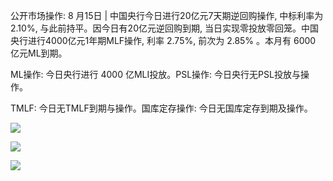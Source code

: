 公开市场操作: 8 月15日 | 中国央行今日进行20亿元7天期逆回购操作, 中标利率为 $2.10 \%$, 与此前持平。因今日有20亿元逆回购到期, 当日实现零投放零回笼。中国央行进行4000亿元1年期MLF操作, 利率 $2.75 \%$, 前次为 $2.85 \%$ 。本月有 6000 亿元ML到期。

ML操作: 今日央行进行 4000 亿MLI投放。PSL操作: 今日央行无PSL投放与操作。

TMLF: 今日无TMLF到期与操作。国库定存操作: 今日无国库定存到期及操作。

![](https://cdn.mathpix.com/cropped/2024_04_30_49d34b93c0e52297a43cg-1.jpg?height=1459&width=1859&top_left_y=276&top_left_x=104)

![](https://cdn.mathpix.com/cropped/2024_04_30_49d34b93c0e52297a43cg-1.jpg?height=1188&width=1841&top_left_y=1733&top_left_x=119)

![](https://cdn.mathpix.com/cropped/2024_04_30_49d34b93c0e52297a43cg-2.jpg?height=2424&width=1865&top_left_y=-1&top_left_x=107)

